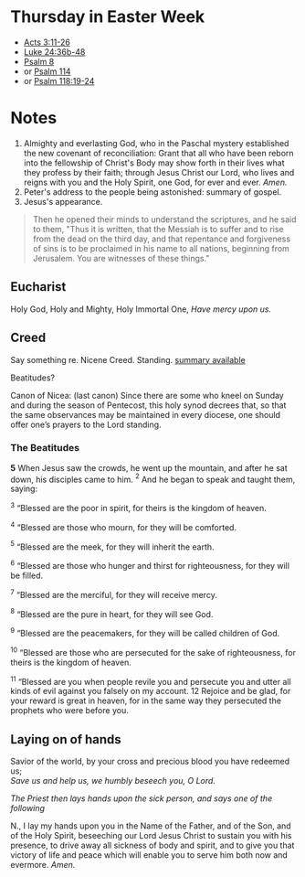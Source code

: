 # Thursday in Easter Week
- [Acts 3:11-26](https://www.lectionarypage.net/YearABC/Easter/EasThur.html#ot1)
- [Luke 24:36b-48](https://www.lectionarypage.net/YearABC/Easter/EasThur.html#gsp1)
- [Psalm 8](https://www.lectionarypage.net/YearABC/Easter/EasThur.html#ps1)
- or [Psalm 114](https://www.lectionarypage.net/YearABC/Easter/EasThur.html#ps2)
- or [Psalm 118:19-24](https://www.lectionarypage.net/YearABC/Easter/EasThur.html#ps3)
# Notes
1. Almighty and everlasting God, who in the Paschal mystery established the new covenant of reconciliation: Grant that all who have been reborn into the fellowship of Christ's Body may show forth in their lives what they profess by their faith; through Jesus Christ our Lord, who lives and reigns with you and the Holy Spirit, one God, for ever and ever. _Amen._
2. Peter's address to the people being astonished: summary of gospel.
3. Jesus's appearance.  

> Then he opened their minds to understand the scriptures, and he said to them, "Thus it is written, that the Messiah is to suffer and to rise from the dead on the third day, and that repentance and forgiveness of sins is to be proclaimed in his name to all nations, beginning from Jerusalem. You are witnesses of these things."

## Eucharist
Holy God,
Holy and Mighty,
Holy Immortal One,
_Have mercy upon us._
## Creed
Say something re. Nicene Creed. Standing. [summary available](https://www.fourthcentury.com/nicaea-325-canons/)

Beatitudes?

Canon of Nicea: (last canon) Since there are some who kneel on Sunday and during the season of Pentecost, this holy synod decrees that, so that the same observances may be maintained in every diocese, one should offer one’s prayers to the Lord standing.

### The Beatitudes

**5** When Jesus saw the crowds, he went up the mountain, and after he sat down, his disciples came to him. $^2$ And he began to speak and taught them, saying:

<sup>3</sup> “Blessed are the poor in spirit, for theirs is the kingdom of heaven.

$^4$ “Blessed are those who mourn, for they will be comforted.

$^5$ “Blessed are the meek, for they will inherit the earth.

$^6$ “Blessed are those who hunger and thirst for righteousness, for they will be filled.

$^7$ “Blessed are the merciful, for they will receive mercy.

$^8$ “Blessed are the pure in heart, for they will see God.

$^9$ “Blessed are the peacemakers, for they will be called children of God.

<sup>10</sup> “Blessed are those who are persecuted for the sake of righteousness, for theirs is the kingdom of heaven.

<sup>11</sup> “Blessed are you when people revile you and persecute you and utter all kinds of evil against you falsely on my account. 12 Rejoice and be glad, for your reward is great in heaven, for in the same way they persecuted the prophets who were before you.
## Laying on of hands

Savior of the world, by your cross and precious blood you have redeemed us;  
_Save us and help us, we humbly beseech you, O Lord._

_The Priest then lays hands upon the sick person, and says one of the following_

N., I lay my hands upon you in the Name of the Father, and of the Son, and of the Holy Spirit, beseeching our Lord Jesus Christ to sustain you with his presence, to drive away all sickness of body and spirit, and to give you that victory of life and peace which will enable you to serve him both now and evermore. _Amen._